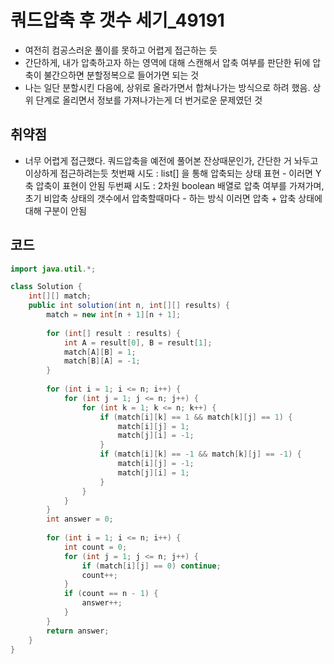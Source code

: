 # 쿼드압축 후 갯수 세기_49191  
- 여전히 컴공스러운 풀이를 못하고 어렵게 접근하는 듯
- 간단하게, 내가 압축하고자 하는 영역에 대해 스캔해서 압축 여부를 판단한 뒤에
  압축이 불간으하면 분할정복으로 들어가면 되는 것
- 나는 일단 분할시킨 다음에, 상위로 올라가면서 합쳐나가는 방식으로 하려 했음. 상위 단계로 올리면서 정보를 가져나가는게 더 번거로운 문제였던 것

## 취약점
- 너무 어렵게 접근했다.
  쿼드압축을 예전에 풀어본 잔상때문인가, 간단한 거 놔두고 이상하게 접근하려는듯
  첫번째 시도 : list[] 을 통해 압축되는 상태 표현 - 이러면 Y축 압축이 표현이 안됨
  두번째 시도 : 2차원 boolean 배열로 압축 여부를 가져가며, 초기 비압축 상태의 갯수에서 압축할때마다 - 하는 방식
              이러면 압축 + 압축 상태에 대해 구분이 안됨

## 코드
```java
import java.util.*;

class Solution {
    int[][] match;
    public int solution(int n, int[][] results) {
        match = new int[n + 1][n + 1];
        
        for (int[] result : results) {
            int A = result[0], B = result[1];
            match[A][B] = 1;
            match[B][A] = -1;
        }
        
        for (int i = 1; i <= n; i++) {
            for (int j = 1; j <= n; j++) {
                for (int k = 1; k <= n; k++) {
                    if (match[i][k] == 1 && match[k][j] == 1) {
                        match[i][j] = 1;
                        match[j][i] = -1;
                    }
                    if (match[i][k] == -1 && match[k][j] == -1) {
                        match[i][j] = -1;
                        match[j][i] = 1;
                    }
                }
            }
        }
        int answer = 0;
        
        for (int i = 1; i <= n; i++) {
            int count = 0;
            for (int j = 1; j <= n; j++) {
                if (match[i][j] == 0) continue;
                count++;
            }
            if (count == n - 1) {
                answer++;
            }
        }
        return answer;
    }   
}
```
